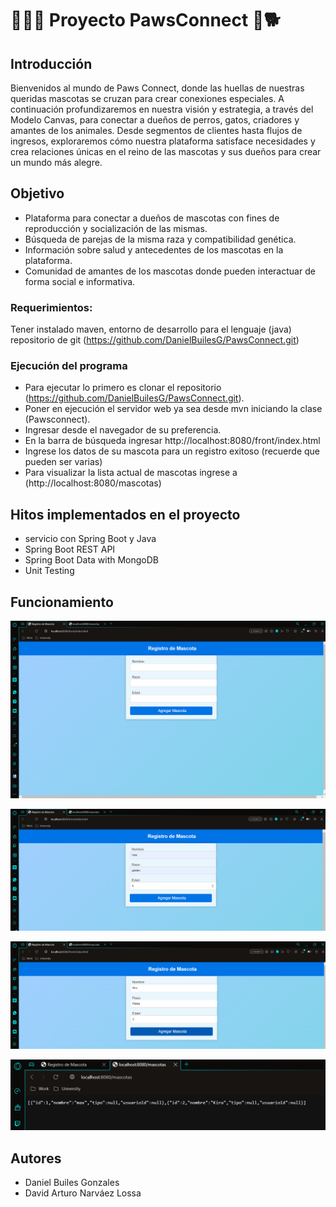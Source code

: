 
# 🐕‍🦺🦮 Proyecto PawsConnect 🐶🐕

## Introducción
Bienvenidos al mundo de Paws Connect, donde las huellas de nuestras queridas mascotas se cruzan para crear conexiones especiales. A continuación profundizaremos en nuestra visión y estrategia, a través del Modelo Canvas, para conectar a dueños de perros, gatos, criadores y amantes de los animales. Desde segmentos de clientes hasta flujos de ingresos, exploraremos cómo nuestra plataforma satisface necesidades y crea relaciones únicas en el reino de las mascotas y sus dueños para crear un mundo más alegre.

## Objetivo

* Plataforma para conectar a dueños de mascotas con fines de reproducción y socialización de las mismas.
* Búsqueda de parejas de la misma raza y compatibilidad genética.
* Información sobre salud y antecedentes de los mascotas en la plataforma.
* Comunidad de amantes de los mascotas donde pueden interactuar de forma social e informativa.

### Requerimientos:

Tener instalado maven, entorno de desarrollo para el lenguaje (java) repositorio de git (https://github.com/DanielBuilesG/PawsConnect.git)


### Ejecución del programa

* Para ejecutar lo primero es clonar el repositorio (https://github.com/DanielBuilesG/PawsConnect.git).
* Poner en ejecución el servidor web ya sea desde mvn iniciando la clase (Pawsconnect).
* Ingresar desde el navegador de su preferencia.
* En la barra de búsqueda ingresar http://localhost:8080/front/index.html
* Ingrese los datos de su mascota para un registro exitoso (recuerde que pueden ser varias)
* Para visualizar la lista actual de mascotas ingrese a (http://localhost:8080/mascotas)

## Hitos implementados en el proyecto

* servicio con Spring Boot y Java
* Spring Boot REST API
* Spring Boot Data with MongoDB
* Unit Testing

## Funcionamiento

![](./img/1.png)

![](./img/2.png)

![](./img/3.png)

![](./img/4.png)


## Autores

- Daniel Builes Gonzales
- David Arturo Narváez Lossa

